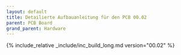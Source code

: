 ```yaml
---
layout: default
title: Detailierte Aufbauanleitung für den PCB 00.02
parent: PCB Board
grand_parent: Hardware
---
```


{% include_relative _include/inc_build_long.md version="00.02" %}
